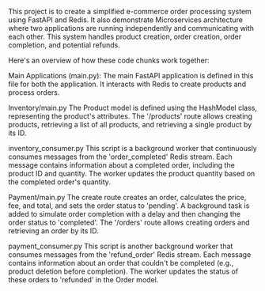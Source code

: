 This project is to create a simplified e-commerce order processing system using FastAPI and Redis. 
It also demonstrate Microservices architecture where two applications are running independently and communicating with each other.
This system handles product creation, order creation, order completion, and potential refunds. 

Here's an overview of how these code chunks work together:

Main Applications (main.py):
The main FastAPI application is defined in this file for both the application. 
It interacts with Redis to create products and process orders.

Inventory/main.py
The Product model is defined using the HashModel class, representing the product's attributes.
The '/products' route allows creating products, retrieving a list of all products, and retrieving a single product by its ID.

inventory_consumer.py
This script is a background worker that continuously consumes messages from the 'order_completed' Redis stream.
Each message contains information about a completed order, including the product ID and quantity.
The worker updates the product quantity based on the completed order's quantity.

Payment/main.py
The create route creates an order, calculates the price, fee, and total, and sets the order status to 'pending'.
A background task is added to simulate order completion with a delay and then changing the order status to 'completed'.
The '/orders' route allows creating orders and retrieving an order by its ID.

payment_consumer.py
This script is another background worker that consumes messages from the 'refund_order' Redis stream.
Each message contains information about an order that couldn't be completed (e.g., product deletion before completion).
The worker updates the status of these orders to 'refunded' in the Order model.
